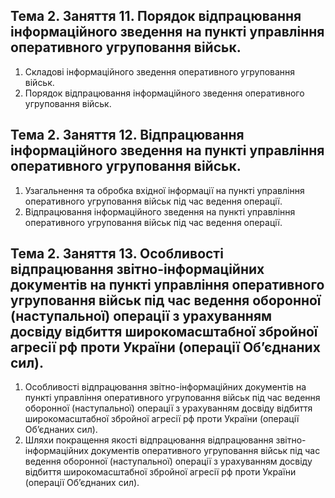 ## Тема 2. Заняття 11. Порядок відпрацювання інформаційного зведення на пункті управління оперативного угруповання військ.

1. Складові інформаційного зведення оперативного угруповання військ.
2. Порядок відпрацювання інформаційного зведення оперативного угруповання військ.

## Тема 2. Заняття 12. Відпрацювання інформаційного зведення на пункті управління оперативного угруповання військ.

1. Узагальнення та обробка вхідної інформації на пункті управління оперативного угруповання військ під час ведення операції.
2. Відпрацювання інформаційного зведення на пункті управління оперативного угруповання військ під час ведення операції.

## Тема 2. Заняття 13. Особливості відпрацювання звітно-інформаційних документів на пункті управління оперативного угруповання військ під час ведення оборонної (наступальної) операції з урахуванням досвіду відбиття широкомасштабної збройної агресії рф проти України (операції Об’єднаних сил).

1. Особливості відпрацювання звітно-інформаційних документів на пункті управління оперативного угруповання військ під час ведення оборонної (наступальної) операції з урахуванням досвіду відбиття широкомасштабної збройної агресії рф проти України (операції Об’єднаних сил).
2. Шляхи покращення якості відпрацювання відпрацювання звітно-інформаційних документів оперативного угруповання військ під час ведення оборонної (наступальної) операції з урахуванням досвіду відбиття широкомасштабної збройної агресії рф проти України (операції Об’єднаних сил).
